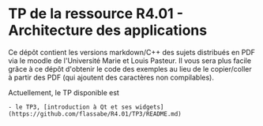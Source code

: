 # TP de la ressource R4.01 - Architecture des applications

Ce dépôt contient les versions markdown/C++ des sujets distribués en PDF via le moodle de l'Université Marie et Louis Pasteur. Il vous sera plus facile grâce à ce dépôt d'obtenir le code des exemples au lieu de le copier/coller à partir des PDF (qui ajoutent des caractères non compilables).

Actuellement, le TP disponible est

    - le TP3, [introduction à Qt et ses widgets](https://github.com/flassabe/R4.01/TP3/README.md)
